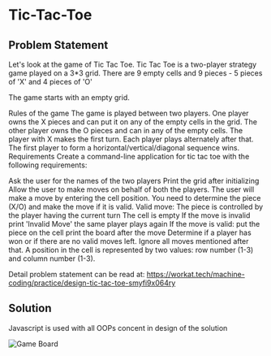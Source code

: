 # Tic-Tac-Toe

## Problem Statement

Let's look at the game of Tic Tac Toe. Tic Tac Toe is a two-player strategy game played on a 3*3 grid. There are 9 empty cells and 9 pieces - 5 pieces of 'X' and 4 pieces of 'O'

The game starts with an empty grid.

Rules of the game
The game is played between two players. One player owns the X pieces and can put it on any of the empty cells in the grid. The other player owns the O pieces and can in any of the empty cells.
The player with X makes the first turn. Each player plays alternately after that.
The first player to form a horizontal/vertical/diagonal sequence wins.
Requirements
Create a command-line application for tic tac toe with the following requirements:

Ask the user for the names of the two players
Print the grid after initializing
Allow the user to make moves on behalf of both the players.
The user will make a move by entering the cell position.
You need to determine the piece (X/O) and make the move if it is valid.
Valid move:
The piece is controlled by the player having the current turn
The cell is empty
If the move is invalid
print 'Invalid Move'
the same player plays again
If the move is valid:
put the piece on the cell
print the board after the move
Determine if a player has won or if there are no valid moves left. Ignore all moves mentioned after that.
A position in the cell is represented by two values: row number (1-3) and column number (1-3).


Detail problem statement can be read at: https://workat.tech/machine-coding/practice/design-tic-tac-toe-smyfi9x064ry


## Solution

Javascript is used with all OOPs concent in design of the solution

![Game Board](https://user-images.githubusercontent.com/24356230/116805766-3c243b80-ab46-11eb-8e2c-a5203eaa6d71.png)
